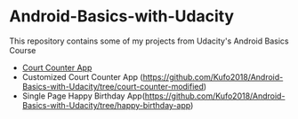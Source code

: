 # Android-Basics-with-Udacity
This repository contains some of my projects from Udacity's Android Basics Course
- [Court Counter App](https://github.com/Kufo2018/Android-Basics-with-Udacity/tree/court-counter-app)
- Customized Court Counter App (https://github.com/Kufo2018/Android-Basics-with-Udacity/tree/court-counter-modified)
- Single Page Happy Birthday App(https://github.com/Kufo2018/Android-Basics-with-Udacity/tree/happy-birthday-app)
